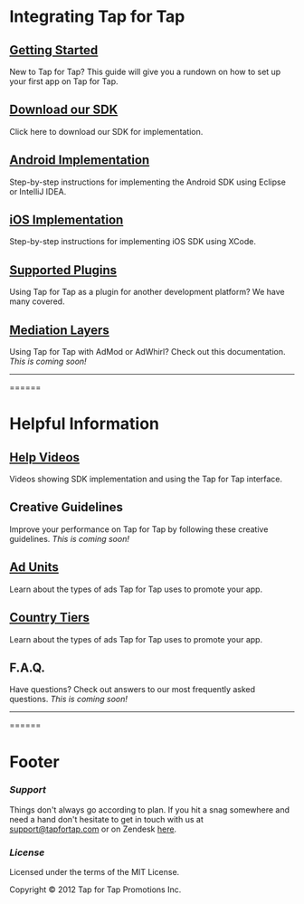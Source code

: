 # Integrating Tap for Tap #

## [Getting Started](http://tapfortap.github.com/GettingStarted) ##
New to Tap for Tap? This guide will give you a rundown on how to set up your first app on Tap for Tap.

## [Download our SDK](https://github.com/tapfortap/Documentation/zipball/master) ##
Click here to download our SDK for implementation.

## [Android Implementation](http://tapfortap.github.com/Android) ##
Step-by-step instructions for implementing the Android SDK using Eclipse or IntelliJ IDEA.

## [iOS Implementation](http://tapfortap.github.com/iOS) ##
Step-by-step instructions for implementing iOS SDK using XCode.

## [Supported Plugins](http://tapfortap.github.com/Plugins) ##
Using Tap for Tap as a plugin for another development platform?  We have many covered.

## [Mediation Layers](http://tapfortap.github.com/Mediation) ##
Using Tap for Tap with AdMod or AdWhirl? Check out this documentation.
*This is coming soon!*

___
======
# Helpful Information #

## [Help Videos](http://tapfortap.github.com/HelpVideos) ##
Videos showing SDK implementation and using the Tap for Tap interface.

## Creative Guidelines ##
Improve your performance on Tap for Tap by following these creative guidelines.
*This is coming soon!*

## [Ad Units](http://tapfortap.github.com/AdUnits) ##
Learn about the types of ads Tap for Tap uses to promote your app.

## [Country Tiers](http://tapfortap.github.com/CountryTiers) ##
Learn about the types of ads Tap for Tap uses to promote your app.

## F.A.Q. ##
Have questions? Check out answers to our most frequently asked questions.
*This is coming soon!*

___
======
# Footer #

### *Support* ###
Things don't always go according to plan. If you hit a snag somewhere and need a hand don't hesitate to get in touch with us at [support@tapfortap.com](mailto:support@tapfortap.com) or on Zendesk [here](https://tapfortap.zendesk.com/anonymous_requests/new).

### *License* ###
Licensed under the terms of the MIT License.

Copyright &copy; 2012 Tap for Tap Promotions Inc.
